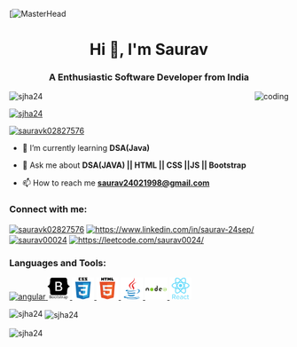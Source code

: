 [![MasterHead](https://1.bp.blogspot.com/-7A4WynwLsMw/XbBpCXG8fHI/AAAAAAAAMt4/uOa1bpLskYgrwGbllhSu2SDj_Mig8SXJQCLcBGAsYHQ/s1600/2000_600px.gif)
<h1 align="center">Hi 👋, I'm Saurav</h1>
<h3 align="center">A Enthusiastic Software Developer from India</h3>
<img align = "right" alt = "coding" src = "https://t3.ftcdn.net/jpg/02/24/86/92/240_F_224869243_WZHOVD3GqYq6ZUzRkZbQNTXzg1FzHwhd.jpg">
<p align="left"> <img src="https://komarev.com/ghpvc/?username=sjha24&label=Profile%20views&color=0e75b6&style=flat" alt="sjha24" /> </p>

<p align="left"> <a href="https://github.com/ryo-ma/github-profile-trophy"><img src="https://github-profile-trophy.vercel.app/?username=sjha24" alt="sjha24" /></a> </p>

<p align="left"> <a href="https://twitter.com/sauravk02827576" target="blank"><img src="https://img.shields.io/twitter/follow/sauravk02827576?logo=twitter&style=for-the-badge" alt="sauravk02827576" /></a> </p>

- 🌱 I’m currently learning **DSA(Java)**

- 💬 Ask me about **DSA(JAVA) || HTML || CSS ||JS || Bootstrap**

- 📫 How to reach me **saurav24021998@gmail.com**

<h3 align="left">Connect with me:</h3>
<p align="left">
<a href="https://twitter.com/sauravk02827576" target="blank"><img align="center" src="https://raw.githubusercontent.com/rahuldkjain/github-profile-readme-generator/master/src/images/icons/Social/twitter.svg" alt="sauravk02827576" height="30" width="40" /></a>
<a href="https://linkedin.com/in/https://www.linkedin.com/in/saurav-24sep/" target="blank"><img align="center" src="https://raw.githubusercontent.com/rahuldkjain/github-profile-readme-generator/master/src/images/icons/Social/linked-in-alt.svg" alt="https://www.linkedin.com/in/saurav-24sep/" height="30" width="40" /></a>
<a href="https://www.hackerrank.com/saurav00024" target="blank"><img align="center" src="https://raw.githubusercontent.com/rahuldkjain/github-profile-readme-generator/master/src/images/icons/Social/hackerrank.svg" alt="saurav00024" height="30" width="40" /></a>
<a href="https://www.leetcode.com/https://leetcode.com/saurav0024/" target="blank"><img align="center" src="https://raw.githubusercontent.com/rahuldkjain/github-profile-readme-generator/master/src/images/icons/Social/leet-code.svg" alt="https://leetcode.com/saurav0024/" height="30" width="40" /></a>
</p>

<h3 align="left">Languages and Tools:</h3>
<p align="left"> <a href="https://angular.io" target="_blank" rel="noreferrer"> <img src="https://angular.io/assets/images/logos/angular/angular.svg" alt="angular" width="40" height="40"/> </a> <a href="https://getbootstrap.com" target="_blank" rel="noreferrer"> <img src="https://raw.githubusercontent.com/devicons/devicon/master/icons/bootstrap/bootstrap-plain-wordmark.svg" alt="bootstrap" width="40" height="40"/> </a> <a href="https://www.w3schools.com/css/" target="_blank" rel="noreferrer"> <img src="https://raw.githubusercontent.com/devicons/devicon/master/icons/css3/css3-original-wordmark.svg" alt="css3" width="40" height="40"/> </a> <a href="https://www.w3.org/html/" target="_blank" rel="noreferrer"> <img src="https://raw.githubusercontent.com/devicons/devicon/master/icons/html5/html5-original-wordmark.svg" alt="html5" width="40" height="40"/> </a> <a href="https://www.java.com" target="_blank" rel="noreferrer"> <img src="https://raw.githubusercontent.com/devicons/devicon/master/icons/java/java-original.svg" alt="java" width="40" height="40"/> </a> <a href="https://nodejs.org" target="_blank" rel="noreferrer"> <img src="https://raw.githubusercontent.com/devicons/devicon/master/icons/nodejs/nodejs-original-wordmark.svg" alt="nodejs" width="40" height="40"/> </a> <a href="https://reactjs.org/" target="_blank" rel="noreferrer"> <img src="https://raw.githubusercontent.com/devicons/devicon/master/icons/react/react-original-wordmark.svg" alt="react" width="40" height="40"/> </a> </p>

<p><img align="left" src="https://github-readme-stats.vercel.app/api/top-langs?username=sjha24&show_icons=true&locale=en&layout=compact" alt="sjha24" /></p>

<p>&nbsp;<img align="center" src="https://github-readme-stats.vercel.app/api?username=sjha24&show_icons=true&locale=en" alt="sjha24" /></p>

<p><img align="center" src="https://github-readme-streak-stats.herokuapp.com/?user=sjha24&" alt="sjha24" /></p>
